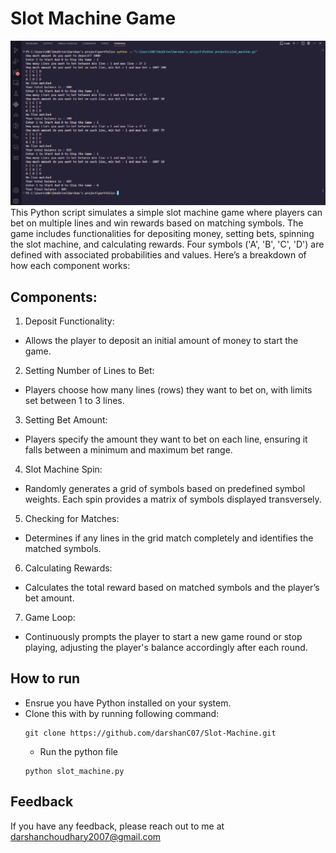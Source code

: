 # Slot Machine Game
![output](./assets/slot_machine_output.png)
This Python script simulates a simple slot machine game where players can bet on multiple lines and win rewards based on matching symbols. The game includes functionalities for depositing money, setting bets, spinning the slot machine, and calculating rewards. Four symbols ('A', 'B', 'C', 'D') are defined with associated probabilities and values. Here’s a breakdown of how each component works:
## Components:
1. Deposit Functionality:
- Allows the player to deposit an initial amount of money to start the game.
2. Setting Number of Lines to Bet:
- Players choose how many lines (rows) they want to bet on, with limits set between 1 to 3 lines.
3. Setting Bet Amount:
- Players specify the amount they want to bet on each line, ensuring it falls between a minimum and maximum bet range.
4. Slot Machine Spin:
- Randomly generates a grid of symbols based on predefined symbol weights. Each spin provides a matrix of symbols displayed transversely.
5. Checking for Matches:
- Determines if any lines in the grid match completely and identifies the matched symbols.
6. Calculating Rewards:
- Calculates the total reward based on matched symbols and the player’s bet amount.
7. Game Loop:
- Continuously prompts the player to start a new game round or stop playing, adjusting the player's balance accordingly after each round.

## How to run
- Ensrue you have Python installed on your system.
- Clone this with by running following command:
  ```
  git clone https://github.com/darshanC07/Slot-Machine.git
  ```
  - Run the python file
  ```
  python slot_machine.py
  ```

## Feedback

If you have any feedback, please reach out to me at darshanchoudhary2007@gmail.com
